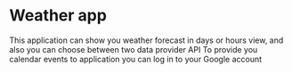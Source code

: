 # Weather app
This application can show you weather forecast in days or hours view, and also you  can choose between two data provider API 
To provide you calendar events to application you can log in to your Google account